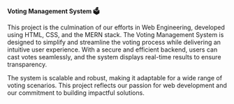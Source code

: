 **Voting Management System 🗳️**


This project is the culmination of our efforts in Web Engineering, developed using HTML, CSS, and the MERN stack. The Voting Management System is designed to simplify and streamline the voting process while delivering an intuitive user experience. With a secure and efficient backend, users can cast votes seamlessly, and the system displays real-time results to ensure transparency.

The system is scalable and robust, making it adaptable for a wide range of voting scenarios. This project reflects our passion for web development and our commitment to building impactful solutions.
